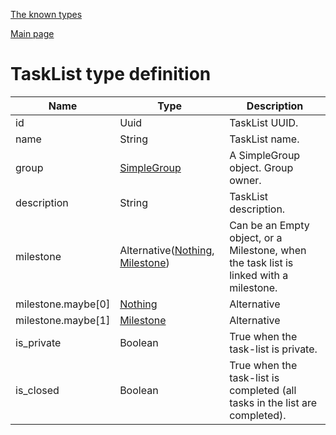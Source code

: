 
[The known types](./README.md)

[Main page](../README.md)

# TaskList type definition

Name    |   Type  |  Description
--------|---------|-------------
id | Uuid | TaskList UUID.
name | String | TaskList name.
group | [SimpleGroup](../types/SimpleGroup.md) | A SimpleGroup object. Group owner.
description | String | TaskList description.
milestone | Alternative([Nothing](../types/Nothing.md), [Milestone](../types/Milestone.md)) | Can be an Empty object, or a Milestone, when the task list is linked with a milestone.
milestone.maybe[0] | [Nothing](../types/Nothing.md) | Alternative
milestone.maybe[1] | [Milestone](../types/Milestone.md) | Alternative
is_private | Boolean | True when the task-list is private.
is_closed | Boolean | True when the task-list is completed (all tasks in the list are completed).


